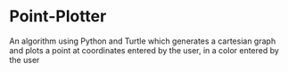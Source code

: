 # Point-Plotter
An algorithm using Python and Turtle which generates a cartesian graph and plots a point at coordinates entered by the user, in a color entered by the user


